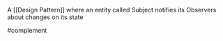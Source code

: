 A [[Design Pattern]] where an entity called Subject notifies its Observers about changes on its state

#complement 